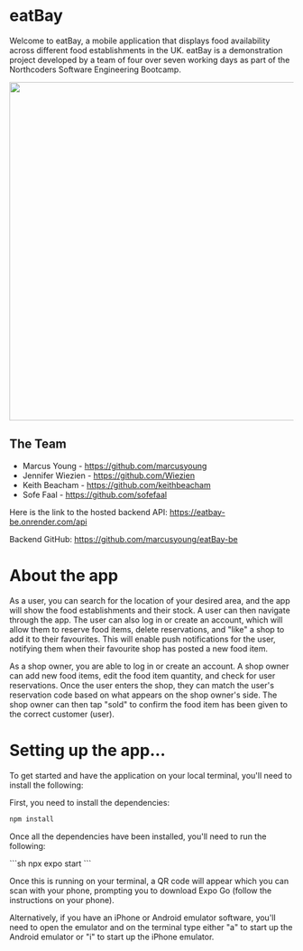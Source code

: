 <h1>eatBay</h1>

Welcome to eatBay, a mobile application that displays food availability across different food establishments in the UK. eatBay is a demonstration project developed by a team of four over seven working days as part of the Northcoders Software Engineering Bootcamp.

<img src="assets/eatbay-promo.gif" width="600">

<h2>The Team</h2>

<ul>
<li>Marcus Young - <a href="https://github.com/marcusyoung">https://github.com/marcusyoung</a></li>
<li>Jennifer Wiezien - <a href="https://github.com/Wiezien">https://github.com/Wiezien</a></li>
<li>Keith Beacham - <a href="https://github.com/keithbeacham">https://github.com/keithbeacham</a></li>
<li>Sofe Faal - <a href="https://github.com/sofefaal">https://github.com/sofefaal</a></li>
</ul>

<p>
Here is the link to the hosted backend API: <a href="https://eatbay-be.onrender.com/api">https://eatbay-be.onrender.com/api</a>
<p>

<p>
Backend GitHub: <a href="https://github.com/marcusyoung/eatBay-be">https://github.com/marcusyoung/eatBay-be</a>
</p>

<h1>About the app</h1>
<p>As a user, you can search for the location of your desired area, and the app will show the food establishments and their stock. A user can then navigate through the app. The user can also log in or create an account, which will allow them to reserve food items, delete reservations, and "like" a shop to add it to their favourites. This will enable push notifications for the user, notifying them when their favourite shop has posted a new food item.
</p>
<p>
As a shop owner, you are able to log in or create an account. A shop owner can add new food items, edit the food item quantity, and check for user reservations. Once the user enters the shop, they can match the user's reservation code based on what appears on the shop owner's side. The shop owner can then tap "sold" to confirm the food item has been given to the correct customer (user).
</p>
<h1>Setting up the app...</h1>

<p>To get started and have the application on your local terminal, you'll need to install the following:

<p>First, you need to install the dependencies:</p>

```sh
npm install
```

<p>Once all the dependencies have been installed, you'll need to run the following:</p>
```sh
npx expo start
```
<p>Once this is running on your terminal, a QR code will appear which you can scan with your phone, prompting you to download Expo Go (follow the instructions on your phone).</p>

<p>Alternatively, if you have an iPhone or Android emulator software, you'll need to open the emulator and on the terminal type either "a" to start up the Android emulator or "i" to start up the iPhone emulator.</p>
